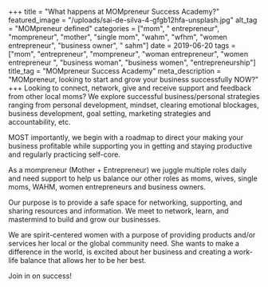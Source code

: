 +++
title = "What happens at MOMpreneur Success Academy?"
featured_image = "/uploads/sai-de-silva-4-gfgb12hfa-unsplash.jpg"
alt_tag = "MOMpreneur defined"
categories = ["mom", " entrepreneur", "mompreneur", "mother", "single mom", "wahm", "wfhm", "women entrepreneur", "business owner", " sahm"]
date = 2019-06-20
tags = ["mom", "entrepreneur", "mompreneur", "woman entrepreneur", "women entrepreneur ", "business woman", "business women", "entrepreneurship"]
title_tag = "MOMpreneur Success Academy"
meta_description = "MOMpreneur, looking to start and grow your business successfully NOW?"
+++
Looking to connect, network, give and receive support and feedback from other local moms? We explore successful business/personal strategies ranging from personal development, mindset, clearing emotional blockages, business development, goal setting, marketing strategies and accountability, etc. 

MOST importantly, we begin with a roadmap to direct your making your business profitable while supporting you in getting and staying productive and regularly practicing self-core. 

As a mompreneur (Mother + Entrepreneur) we juggle multiple roles daily and need support to help us balance our other roles as moms, wives, single moms, WAHM, women entrepreneurs and business owners.

Our purpose is to provide a safe space for networking, supporting, and sharing resources and information. We meet  to network, learn, and mastermind to build and grow our businesses.

We are spirit-centered women with a purpose of providing products and/or services her local or the global community need. She wants to make a difference in the world, is excited about her business and creating a work-life balance that allows her to be her best.

Join in on success!